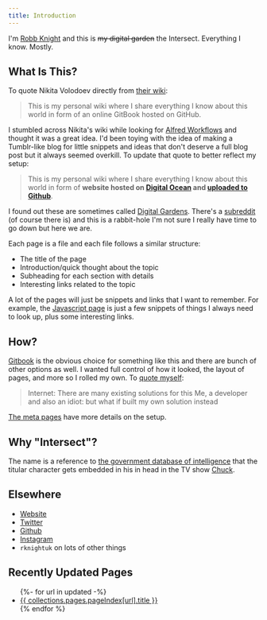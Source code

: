```yaml
---
title: Introduction
---
```


I'm [Robb Knight](https://rknight.me) and this is ~~my digital garden~~ the Intersect. Everything I know. Mostly.

## What Is This?

To quote Nikita Volodoev directly from [their wiki](https://wiki.nikitavoloboev.xyz):

> This is my personal wiki where I share everything I know about this world in form of an online GitBook hosted on GitHub.

I stumbled across Nikita's wiki while looking for [Alfred Workflows](/macos/alfred/) and thought it was a great idea. I'd been toying with the idea of making a Tumblr-like blog for little snippets and ideas that don't deserve a full blog post but it always seemed overkill. To update that quote to better reflect my setup:

> This is my personal wiki where I share everything I know about this world in form of **website hosted on [Digital Ocean](https://www.digitalocean.com/?refcode=8e1d8283bd20) and [uploaded to Github](https://github.com/rknightuk/intersect)**.

I found out these are sometimes called [Digital Gardens](/meta). There's a [subreddit](https://www.reddit.com/r/DigitalGardens/) (of course there is) and this is a rabbit-hole I'm not sure I really have time to go down but here we are.

Each page is a file and each file follows a similar structure:

- The title of the page
- Introduction/quick thought about the topic
- Subheading for each section with details
- Interesting links related to the topic

A lot of the pages will just be snippets and links that I want to remember. For example, the [Javascript page](/programming/js) is just a few snippets of things I always need to look up, plus some interesting links.

## How?

[Gitbook](https://www.gitbook.com) is the obvious choice for something like this and there are bunch of other options as well. I wanted full control of how it looked, the layout of pages, and more so I rolled my own. To [quote myself](https://twitter.com/rknightuk/status/1426307649365286921):

> Internet: There are many existing solutions for this
> Me, a developer and also an idiot: but what if built my own solution instead

[The meta pages](/meta) have more details on the setup.

## Why "Intersect"?

The name is a reference to [the government database of intelligence](https://chuck-nbc.fandom.com/wiki/The_Intersect) that the titular character gets embedded in his in head in the TV show [Chuck](https://en.wikipedia.org/wiki/Chuck_(TV_series)).

## Elsewhere

- [Website](https://rknight.me)
- [Twitter](https://twitter.com/rknightuk)
- [Github](https://github.com/rknightuk)
- [Instagram](https://instagram.com/rknightuk)
- `rknightuk` on lots of other things

## Recently Updated Pages

<ul>
    {%- for url in updated -%}
        <li><a href="{{ url }}">{{ collections.pages.pageIndex[url].title }}</a></li>
    {% endfor %}
<ul>